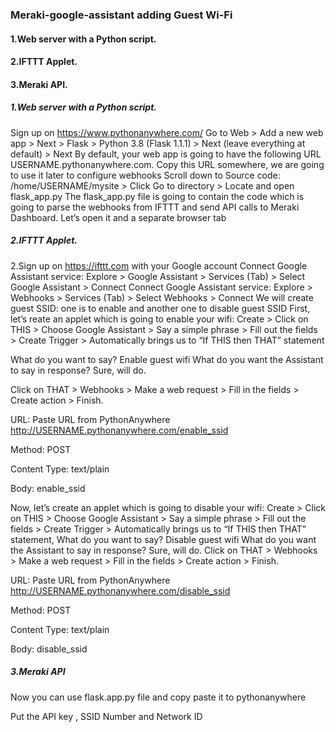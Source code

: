 ### Meraki-google-assistant adding Guest Wi-Fi

#### 1.Web server with a Python script.

#### 2.IFTTT Applet.

#### 3.Meraki API.



##### 1.Web server with a Python script.
Sign up on https://www.pythonanywhere.com/
Go to Web > Add a new web app > Next > Flask > Python 3.8 (Flask 1.1.1) > Next (leave everything at default) > Next
By default, your web app is going to have the following URL USERNAME.pythonanywhere.com. Copy this URL somewhere, we are going to use it later to configure webhooks
Scroll down to Source code: /home/USERNAME/mysite > Click Go to directory > Locate and open flask_app.py
The flask_app.py file is going to contain the code which is going to parse the webhooks from IFTTT and send API calls to Meraki Dashboard. Let’s open it and a separate browser tab

##### 2.IFTTT Applet.
2.Sign up on https://ifttt.com with your Google account
Connect Google Assistant service: Explore > Google Assistant > Services (Tab) > Select Google Assistant > Connect
Connect Google Assistant service: Explore > Webhooks > Services (Tab) > Select Webhooks > Connect
We will create guest SSID: one is to enable and another one to disable guest SSID
First, let’s reate an applet which is going to enable your wifi: Create > Click on THIS > Choose Google Assistant > Say a simple phrase > Fill out the fields > Create Trigger > Automatically brings us to “If THIS then THAT” statement

What do you want to say? Enable guest wifi
What do you want the Assistant to say in response? Sure, will do.

Click on THAT > Webhooks > Make a web request > Fill in the fields > Create action > Finish.

URL: Paste URL from PythonAnywhere http://USERNAME.pythonanywhere.com/enable_ssid

Method: POST

Content Type: text/plain

Body: enable_ssid


Now, let’s create an applet which is going to disable your wifi: Create > Click on THIS > Choose Google Assistant > Say a simple phrase > Fill out the fields > Create Trigger > Automatically brings us to “If THIS then THAT” statement,
What do you want to say? Disable guest wifi
What do you want the Assistant to say in response? Sure, will do.
Click on THAT > Webhooks > Make a web request > Fill in the fields > Create action > Finish.

URL: Paste URL from PythonAnywhere http://USERNAME.pythonanywhere.com/disable_ssid

Method: POST

Content Type: text/plain

Body: disable_ssid

##### 3.Meraki API

Now you can use flask.app.py file and copy paste it to pythonanywhere

Put the API key , SSID Number and Network ID

